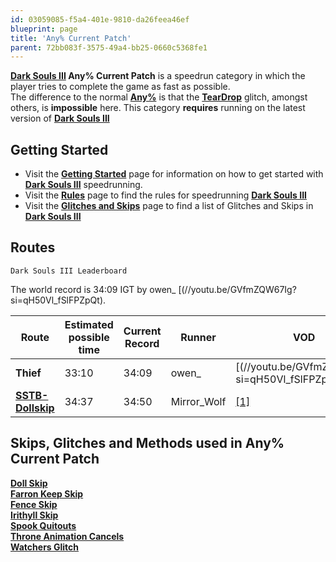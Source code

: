 ```yaml
---
id: 03059085-f5a4-401e-9810-da26feea46ef
blueprint: page
title: 'Any% Current Patch'
parent: 72bb083f-3575-49a4-bb25-0660c5368fe1
---
```

**[Dark Souls III](/darksouls3) Any% Current Patch** is a speedrun category in which the player tries to complete the game as fast as possible.\
The difference to the normal **[Any%](/darksouls3/any)** is that the **[TearDrop](/darksouls3/teardrop)** glitch, amongst others, is **impossible** here. This category **requires** running on the latest version of **[Dark Souls III](/darksouls3)**

## Getting Started

- Visit the **[Getting Started](/darksouls3/getting-started)** page for information on how to get started with **[Dark Souls III](/darksouls3)** speedrunning.
- Visit the **[Rules](/darksouls3/rules)** page to find the rules for speedrunning **[Dark Souls III](/darksouls3)**
- Visit the **[Glitches and Skips](</Category:Glitch_(Dark_Souls_III)> 'Category:Glitch (Dark Souls III)')** page to find a list of Glitches and Skips in **[Dark Souls III](/darksouls3)**

## Routes

`Dark Souls III Leaderboard`

The world record is 34:09 IGT by owen\_ [(//youtu.be/GVfmZQW67Ig?si=qH50Vl_fSlFPZpQt).

| Route                                        | Estimated possible time | Current Record | Runner      | VOD                                                                                                                                       |
| -------------------------------------------- | ----------------------- | -------------- | ----------- | ----------------------------------------------------------------------------------------------------------------------------------------- |
| **Thief**                                    | 33:10                   | 34:09          | owen\_      | [(//youtu.be/GVfmZQW67Ig?si=qH50Vl_fSlFPZpQt) |
| **[SSTB-Dollskip](//pastebin.com/cTGWThbX)** | 34:37                   | 34:50          | Mirror_Wolf | [\[1\]](//www.speedrun.com/darksouls3/runs/zpg9q8xzi)                                                                                     |

## Skips, Glitches and Methods used in Any% Current Patch

**[Doll Skip](/darksouls3/doll-skip)**\
**[Farron Keep Skip](/darksouls3/farron-keep-skip)**\
**[Fence Skip](/darksouls3/fence-skip)**\
**[Irithyll Skip](/darksouls3/irithyll-skip)**\
**[Spook Quitouts](/darksouls3/spook-quitouts)**\
**[Throne Animation Cancels](/darksouls3/throne-animation-cancels)**\
**[Watchers Glitch](/darksouls3/watchers-glitch)**
